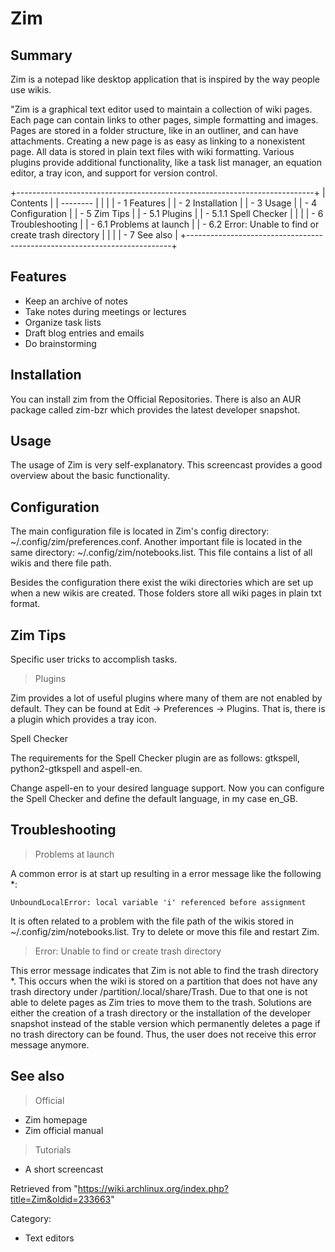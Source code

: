 Zim
===

  Summary
  -----------------------------------------------------------------------------------------
  Zim is a notepad like desktop application that is inspired by the way people use wikis.

"Zim is a graphical text editor used to maintain a collection of wiki
pages. Each page can contain links to other pages, simple formatting and
images. Pages are stored in a folder structure, like in an outliner, and
can have attachments. Creating a new page is as easy as linking to a
nonexistent page. All data is stored in plain text files with wiki
formatting. Various plugins provide additional functionality, like a
task list manager, an equation editor, a tray icon, and support for
version control.

+--------------------------------------------------------------------------+
| Contents                                                                 |
| --------                                                                 |
|                                                                          |
| -   1 Features                                                           |
| -   2 Installation                                                       |
| -   3 Usage                                                              |
| -   4 Configuration                                                      |
| -   5 Zim Tips                                                           |
|     -   5.1 Plugins                                                      |
|         -   5.1.1 Spell Checker                                          |
|                                                                          |
| -   6 Troubleshooting                                                    |
|     -   6.1 Problems at launch                                           |
|     -   6.2 Error: Unable to find or create trash directory              |
|                                                                          |
| -   7 See also                                                           |
+--------------------------------------------------------------------------+

Features
--------

-   Keep an archive of notes
-   Take notes during meetings or lectures
-   Organize task lists
-   Draft blog entries and emails
-   Do brainstorming

Installation
------------

You can install zim from the Official Repositories. There is also an AUR
package called zim-bzr which provides the latest developer snapshot.

Usage
-----

The usage of Zim is very self-explanatory. This screencast provides a
good overview about the basic functionality.

Configuration
-------------

The main configuration file is located in Zim's config directory:
~/.config/zim/preferences.conf. Another important file is located in the
same directory: ~/.config/zim/notebooks.list. This file contains a list
of all wikis and there file path.

Besides the configuration there exist the wiki directories which are set
up when a new wikis are created. Those folders store all wiki pages in
plain txt format.

Zim Tips
--------

Specific user tricks to accomplish tasks.

> Plugins

Zim provides a lot of useful plugins where many of them are not enabled
by default. They can be found at Edit -> Preferences -> Plugins. That
is, there is a plugin which provides a tray icon.

Spell Checker

The requirements for the Spell Checker plugin are as follows: gtkspell,
python2-gtkspell and aspell-en.

Change aspell-en to your desired language support. Now you can configure
the Spell Checker and define the default language, in my case en_GB.

Troubleshooting
---------------

> Problems at launch

A common error is at start up resulting in a error message like the
following *:

    UnboundLocalError: local variable 'i' referenced before assignment

It is often related to a problem with the file path of the wikis stored
in ~/.config/zim/notebooks.list. Try to delete or move this file and
restart Zim.

> Error: Unable to find or create trash directory

This error message indicates that Zim is not able to find the trash
directory *. This occurs when the wiki is stored on a partition that
does not have any trash directory under /partition/.local/share/Trash.
Due to that one is not able to delete pages as Zim tries to move them to
the trash. Solutions are either the creation of a trash directory or the
installation of the developer snapshot instead of the stable version
which permanently deletes a page if no trash directory can be found.
Thus, the user does not receive this error message anymore.

See also
--------

> Official

-   Zim homepage
-   Zim official manual

> Tutorials

-   A short screencast

Retrieved from
"https://wiki.archlinux.org/index.php?title=Zim&oldid=233663"

Category:

-   Text editors
